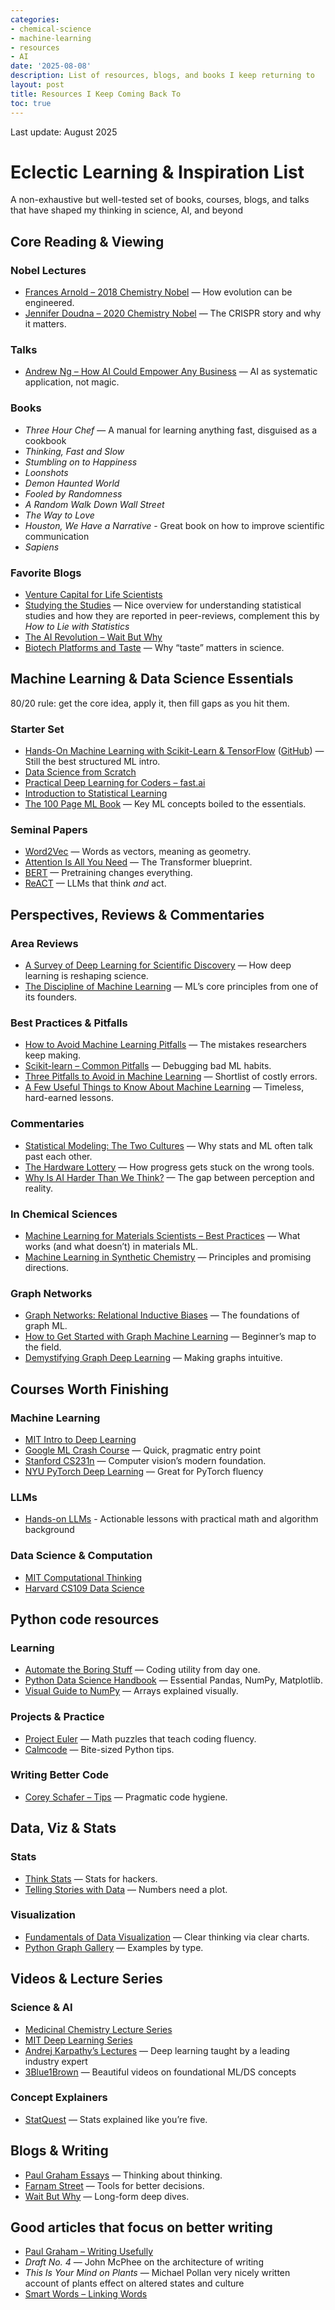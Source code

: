 ```yaml
---
categories:
- chemical-science
- machine-learning
- resources
- AI
date: '2025-08-08'
description: List of resources, blogs, and books I keep returning to 
layout: post
title: Resources I Keep Coming Back To
toc: true
---
```


Last update: August 2025

# Eclectic Learning & Inspiration List

A non-exhaustive but well-tested set of books, courses, blogs, and talks that have shaped my thinking in science, AI, and beyond

## Core Reading & Viewing

### Nobel Lectures
- [Frances Arnold – 2018 Chemistry Nobel](https://www.nobelprize.org/prizes/chemistry/2018/arnold/lecture/) — How evolution can be engineered.
- [Jennifer Doudna – 2020 Chemistry Nobel](https://www.nobelprize.org/prizes/chemistry/2020/doudna/lecture/) — The CRISPR story and why it matters.

### Talks
- [Andrew Ng – How AI Could Empower Any Business](https://www.ted.com/talks/andrew_ng_how_ai_could_empower_any_business?referrer=playlist-artificial_intelligence&autoplay=true) — AI as systematic application, not magic.

### Books
- *Three Hour Chef* — A manual for learning anything fast, disguised as a cookbook
- *Thinking, Fast and Slow* 
- *Stumbling on to Happiness* 
- *Loonshots* 
- *Demon Haunted World*   
- *Fooled by Randomness* 
- *A Random Walk Down Wall Street* 
- *The Way to Love* 
- *Houston, We Have a Narrative* - Great book on how to improve scientific communication  
- *Sapiens* 

### Favorite Blogs
- [Venture Capital for Life Scientists](https://willalaynick.substack.com/p/venture-capital-for-life-scientists)  
- [Studying the Studies](https://peterattiamd.com/ns001/) — Nice overview for understanding statistical studies and how they are reported in peer-reviews, complement this by *How to Lie with Statistics*  
- [The AI Revolution – Wait But Why](https://waitbutwhy.com/2015/01/artificial-intelligence-revolution-1.html)   
- [Biotech Platforms and Taste](https://open.substack.com/pub/thehardthing/p/taste-part-1?r=8c9qr&utm_medium=ios) — Why “taste” matters in science.


## Machine Learning & Data Science Essentials

80/20 rule: get the core idea, apply it, then fill gaps as you hit them.

### Starter Set

- [Hands-On Machine Learning with Scikit-Learn & TensorFlow](https://www.oreilly.com/library/view/hands-on-machine-learning/9781492032632/) ([GitHub](https://github.com/ageron/handson-ml3)) — Still the best structured ML intro.
- [Data Science from Scratch](https://github.com/joelgrus/data-science-from-scratch)
- [Practical Deep Learning for Coders – fast.ai](https://course19.fast.ai/index.html) 
- [Introduction to Statistical Learning](https://www.statlearning.com) 
- [The 100 Page ML Book](http://themlbook.com) — Key ML concepts boiled to the essentials.

### Seminal Papers

- [Word2Vec](https://arxiv.org/pdf/1301.3781) — Words as vectors, meaning as geometry.  
- [Attention Is All You Need](https://arxiv.org/abs/1706.03762) — The Transformer blueprint.  
- [BERT](https://arxiv.org/abs/1810.04805) — Pretraining changes everything.  
- [ReACT](https://arxiv.org/abs/2210.03629) — LLMs that think *and* act.

## Perspectives, Reviews & Commentaries

### Area Reviews

- [A Survey of Deep Learning for Scientific Discovery](https://arxiv.org/abs/2003.11755) — How deep learning is reshaping science.  
- [The Discipline of Machine Learning](http://www.cs.cmu.edu/~tom/pubs/MachineLearning.pdf) — ML’s core principles from one of its founders.

### Best Practices & Pitfalls

- [How to Avoid Machine Learning Pitfalls](https://arxiv.org/pdf/2108.02497.pdf) — The mistakes researchers keep making.  
- [Scikit-learn – Common Pitfalls](https://scikit-learn.org/stable/common_pitfalls.html) — Debugging bad ML habits.  
- [Three Pitfalls to Avoid in Machine Learning](https://www.nature.com/articles/d41586-019-02307-y) — Shortlist of costly errors.  
- [A Few Useful Things to Know About Machine Learning](https://sites.astro.caltech.edu/~george/ay122/cacm12.pdf) — Timeless, hard-earned lessons.

### Commentaries

- [Statistical Modeling: The Two Cultures](https://projecteuclid.org/journals/statistical-science/volume-16/issue-3/Statistical-Modeling--The-Two-Cultures-with-comments-and-a/10.1214/ss/1009213726.full) — Why stats and ML often talk past each other.  
- [The Hardware Lottery](https://arxiv.org/abs/2009.06489) — How progress gets stuck on the wrong tools.  
- [Why Is AI Harder Than We Think?](https://arxiv.org/pdf/2104.12871.pdf) — The gap between perception and reality.

### In Chemical Sciences

- [Machine Learning for Materials Scientists – Best Practices](https://pubs.acs.org/doi/abs/10.1021/acs.chemmater.0c01907) — What works (and what doesn’t) in materials ML.  
- [Machine Learning in Synthetic Chemistry](https://pubs.rsc.org/en/content/articlelanding/2020/CS/C9CS00786E#fn1) — Principles and promising directions.

### Graph Networks

- [Graph Networks: Relational Inductive Biases](https://arxiv.org/abs/1806.01261) — The foundations of graph ML.  
- [How to Get Started with Graph Machine Learning](https://gordicaleksa.medium.com/how-to-get-started-with-graph-machine-learning-afa53f6f963a) — Beginner’s map to the field.  
- [Demystifying Graph Deep Learning](https://ericmjl.github.io/essays-on-data-science/machine-learning/graph-nets/?utm_source=pocket_mylist) — Making graphs intuitive.  

## Courses Worth Finishing

### Machine Learning

- [MIT Intro to Deep Learning](http://introtodeeplearning.com/)  
- [Google ML Crash Course](https://developers.google.com/machine-learning/crash-course) — Quick, pragmatic entry point 
- [Stanford CS231n](http://cs231n.stanford.edu/) — Computer vision’s modern foundation.  
- [NYU PyTorch Deep Learning](https://atcold.github.io/pytorch-Deep-Learning/) — Great for PyTorch fluency

### LLMs 

- [Hands-on LLMs](https://github.com/HandsOnLLM/Hands-On-Large-Language-Models) - Actionable lessons with practical math and algorithm background 

### Data Science & Computation

- [MIT Computational Thinking](https://computationalthinking.mit.edu/Fall20/)  
- [Harvard CS109 Data Science](http://cs109.github.io/2015/pages/videos.html)

## Python code resources 

### Learning

- [Automate the Boring Stuff](https://automatetheboringstuff.com/) — Coding utility from day one.  
- [Python Data Science Handbook](https://jakevdp.github.io/PythonDataScienceHandbook/) — Essential Pandas, NumPy, Matplotlib.  
- [Visual Guide to NumPy](http://jalammar.github.io/visual-numpy/) — Arrays explained visually.

### Projects & Practice

- [Project Euler](https://projecteuler.net/) — Math puzzles that teach coding fluency.  
- [Calmcode](https://calmcode.io/) — Bite-sized Python tips.

### Writing Better Code

- [Corey Schafer – Tips](https://www.youtube.com/watch?v=C-gEQdGVXbk) — Pragmatic code hygiene.  

## Data, Viz & Stats

### Stats

- [Think Stats](https://greenteapress.com/thinkstats2/thinkstats2.pdf) — Stats for hackers.  
- [Telling Stories with Data](https://tellingstorieswithdata.com/) — Numbers need a plot.

### Visualization

- [Fundamentals of Data Visualization](https://clauswilke.com/dataviz/) — Clear thinking via clear charts.  
- [Python Graph Gallery](https://www.python-graph-gallery.com) — Examples by type.


## Videos & Lecture Series

### Science & AI

- [Medicinal Chemistry Lecture Series](https://youtube.com/playlist?list=PLyqSpQzTE6M9Q9Uo1gEp7B6bLbLFzv27F) 
- [MIT Deep Learning Series](https://youtube.com/playlist?list=PLtBw6njQRU-rwp5__7C0oIVt26ZgjG9NI) 
- [Andrej Karpathy’s Lectures](https://youtube.com/playlist?list=PLAqhIrjkxbuWI23v9cThsA9GvCAUhRvKZ) — Deep learning taught by a leading industry expert
- [3Blue1Brown](https://youtube.com/playlist?list=PLZHQObOWTQDPD3MizzM2xVFitgF8hE_ab) — Beautiful videos on foundational ML/DS concepts

### Concept Explainers

- [StatQuest](https://www.youtube.com/user/joshstarmer) — Stats explained like you’re five.  

## Blogs & Writing

- [Paul Graham Essays](http://www.paulgraham.com/index.html) — Thinking about thinking.  
- [Farnam Street](https://fs.blog/mental-models/) — Tools for better decisions.  
- [Wait But Why](https://waitbutwhy.com/) — Long-form deep dives.  

## Good articles that focus on better writing 

- [Paul Graham – Writing Usefully](http://www.paulgraham.com/useful.html)   
- *Draft No. 4* — John McPhee on the architecture of writing
- *This Is Your Mind on Plants* — Michael Pollan very nicely written account of plants effect on altered states and culture 
- [Smart Words – Linking Words](https://www.smart-words.org/linking-words/) 